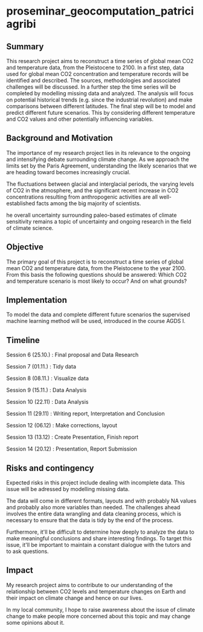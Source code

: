 # proseminar_geocomputation_patriciagribi


## Summary

This research project aims to reconstruct a time series of global mean
CO2 and temperature data, from the Pleistocene to 2100. 
In a first step, data used for global mean CO2 concentration and 
temperature records will be identified and described. The sources, 
methodologies and associated challenges will be discussed. In a further 
step the time series will be completed by modelling missing data and analyzed. 
The analysis will focus on potential historical trends (e.g. since the 
industrial revolution) and make comparisons between different latitudes.
The final step will be to model and predict different future scenarios. This 
by considering different temperature and CO2 values and other potentially influencing
variables.


## Background and Motivation

The importance of my research project lies in its relevance to the ongoing and intensifying 
debate surrounding climate change. As we approach the limits set by the Paris Agreement, 
understanding the likely scenarios that we are heading toward becomes increasingly crucial.

The fluctuations between glacial and interglacial periods, the varying levels of CO2 in the 
atmosphere, and the significant recent increase in CO2 concentrations resulting from 
anthropogenic activities are all well-established facts among the big majority of scientists. 

he overall uncertainty surrounding paleo-based estimates of climate sensitivity remains a 
topic of uncertainty and ongoing research in the field of climate science.


## Objective

The primary goal of this project is to reconstruct a time series of global mean
CO2 and temperature data, from the Pleistocene to the year 2100. 
From this basis the following questions should be answered: 
Which CO2 and temperature scenario is most likely to occur? And on what grounds?


## Implementation

To model the data and complete different future scenarios the supervised
machine learning method will be used, introduced in the course AGDS I. 


## Timeline

Session 6 (25.10.) : Final proposal and Data Research 

Session 7 (01.11.) : Tidy data 

Session 8 (08.11.) : Visualize data 

Session 9 (15.11.) : Data Analysis 

Session 10 (22.11) : Data Analysis 

Session 11 (29.11) : Writing report, Interpretation and Conclusion

Session 12 (06.12) : Make corrections, layout

Session 13 (13.12) : Create Presentation, Finish report

Session 14 (20.12) : Presentation, Report Submission


## Risks and contingency

Expected risks in this project include dealing with incomplete data. This
issue will be adressed by modelling missing data.

The data will come in different formats, layouts and with probably NA values and 
probably also more variables than needed. The challenges ahead involves the entire
data wrangling and data cleaning process, which is necessary to ensure that the data 
is tidy by the end of the process. 

Furthermore, it'll be difficult to determine how deeply to analyze the data to make
meaningful conclusions and share interesting findings. To target this issue, it'll
be important to maintain a constant dialogue with the tutors and to ask questions.


## Impact

My research project aims to contribute to our understanding of the relationship
between CO2 levels and temperature changes on Earth and their impact on climate
change and hence on our lives.

In my local community, I hope to raise awareness about the issue of climate change 
to make people more concerned about this topic and may change some opinions about it.
